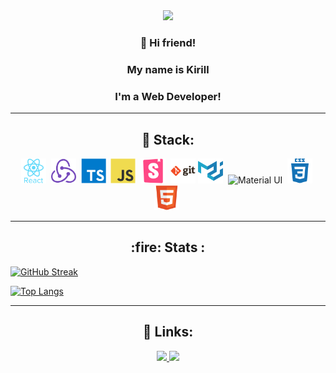 <div id="header" align="center">
  <img src="https://avatars.dzeninfra.ru/get-zen_doc/9529784/pub_6450b41e6e459848bb78cfbd_6450b58dbffdce424dc713b3/orig" width="max-content"/>
</div>

<h3 align="center">👋 Hi friend!</h3>
<h3 align="center">My name is Kirill</h3>
<h3 align="center">I'm a Web Developer!</h3>

---

<h2 align="center">🦾 Stack:</h2>
<div align="center">
  <img src="https://github.com/devicons/devicon/blob/master/icons/react/react-original-wordmark.svg" title="React" alt="React" width="40" height="40"/>&nbsp;
    <img src="https://github.com/devicons/devicon/blob/master/icons/redux/redux-original.svg" title="Redux" alt="Redux " width="40" height="40"/>&nbsp;
  <img src="https://github.com/devicons/devicon/blob/master/icons/typescript/typescript-plain.svg" title="Typescript" alt="typescript" width="40" height="40"/>&nbsp;
  <img src="https://github.com/devicons/devicon/blob/master/icons/javascript/javascript-original.svg" title="JavaScript" alt="JavaScript" width="40" height="40"/>&nbsp;
  <img src="https://raw.githubusercontent.com/devicons/devicon/6910f0503efdd315c8f9b858234310c06e04d9c0/icons/storybook/storybook-original.svg" title="StoryBook" alt="storybook" width="40" height="40"/>&nbsp;
 <img src="https://github.com/devicons/devicon/blob/master/icons/git/git-original-wordmark.svg" title="Git" **alt="Git" width="40" height="40"/>
  <img src="https://github.com/devicons/devicon/blob/master/icons/materialui/materialui-original.svg" title="Material UI" alt="Material UI" width="40" height="40"/>&nbsp;
<img src="https://static-00.iconduck.com/assets.00/brand-radix-ui-icon-1536x2048-78tvytqz.png" title="Material UI" alt="Material UI" width="40" height="40"/>&nbsp;
  <img src="https://github.com/devicons/devicon/blob/master/icons/css3/css3-plain-wordmark.svg"  title="CSS3" alt="CSS" width="40" height="40"/>&nbsp;
  <img src="https://github.com/devicons/devicon/blob/master/icons/html5/html5-original.svg" title="HTML5" alt="HTML" width="40" height="40"/>&nbsp;
</div>

   ---

  <h2 align="center">:fire: Stats :</h2>
  <a href="https://git.io/streak-stats"><img src="https://github-readme-streak-stats.herokuapp.com?user=kirabortz&theme=github-dark-blue&border_radius=7&card_width=1000" alt="GitHub Streak" /></a>

[![Top Langs](https://github-readme-stats.vercel.app/api/top-langs/?username=kirabortz&layout=compact&card_width=1000&theme=vision-friendly-dark)](https://github.com/anuraghazra/github-readme-stats)

---

 <h2 align="center">🔗 Links:</h2>
<div id="badges" align="center">
   <a href="https://t.me/BladeDancer69">
  <img src='https://img.shields.io/badge/Telegram-deepskyblue?logo=telegram&logoColor=darkblue&style=for-the-badge' />
   </a>
   <a href="https://vk.com/bladedancer">
   <img src='https://img.shields.io/badge/vk-deepskyblue?logo=vk&logoColor=darkblue&style=for-the-badge' />
   </a>
   </div>
